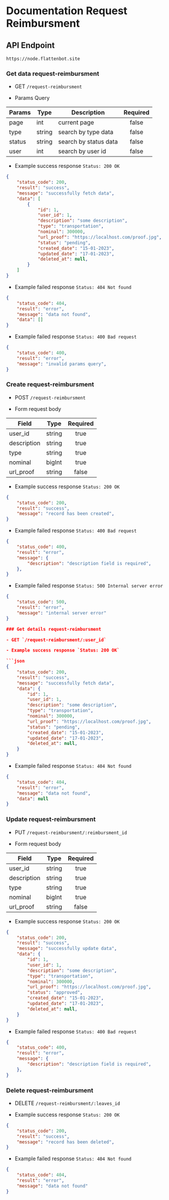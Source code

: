 # Documentation Request Reimbursment

## API Endpoint

```
https://node.flattenbot.site
```
### Get data request-reimbursment

- GET `/request-reimbursment`

- Params Query

| **Params**     | **Type**     | **Description**       | **Required** |
| -------------  | ------------ | --------------------- | :----------: |
| page           | int          | current page          | false        |
| type           | string       | search by type data   | false        |
| status         | string       | search by status data | false        |
| user           | int          | search by user id     | false        |

- Example success response `Status: 200 OK`

```json
{
    "status_code": 200,
    "result": "success",
    "message": "successfully fetch data",
    "data": [
        {
            "id": 1,
            "user_id": 1,
            "description": "some description",
            "type": "transportation",
            "nominal": 300000,
            "url_proof": "https://localhost.com/proof.jpg",
            "status": "pending",
            "created_date": "15-01-2023",
            "updated_date": "17-01-2023",
            "deleted_at": null,
        }
    ]
}
```

- Example failed response `Status: 404 Not found`

```json
{
    "status_code": 404,
    "result": "error",
    "message": "data not found",
    "data": []
}
```

- Example failed response `Status: 400 Bad request`

```json
{
    "status_code": 400,
    "result": "error",
    "message": "invalid params query",
}
```

### Create request-reimbursment

- POST `/request-reimbursment`

- Form request body

| **Field**     | **Type**    | **Required** |
| ------------- | ----------  | :----------: |
| user_id       | string      | true         |
| description   | string      | true         |
| type          | string      | true         |
| nominal       | bigInt      | true         |
| url_proof     | string      | false        |

- Example success response `Status: 200 OK`

```json
{
    "status_code": 200,
    "result": "success",
    "message": "record has been created",
}
```

- Example failed response `Status: 400 Bad request`

```json
{
    "status_code": 400,
    "result": "error",
    "message": {
        "description": "description field is required",
    },
}
```

- Example failed response `Status: 500 Internal server error`

```json
{
    "status_code": 500,
    "result": "error",
    "message": "internal server error"
}

### Get details request-reimbursment

- GET `/request-reimbursment/:user_id`

- Example success response `Status: 200 OK`

```json
{
    "status_code": 200,
    "result": "success",
    "message": "successfully fetch data",
    "data": {
        "id": 1,
        "user_id": 1,
        "description": "some description",
        "type": "transportation",
        "nominal": 300000,
        "url_proof": "https://localhost.com/proof.jpg",
        "status": "pending",
        "created_date": "15-01-2023",
        "updated_date": "17-01-2023",
        "deleted_at": null,
    }
}
```

- Example failed response `Status: 404 Not found`

```json
{
    "status_code": 404,
    "result": "error",
    "message": "data not found",
    "data": null
}
```

### Update request-reimbursment

- PUT `/request-reimbursment/:reimbursment_id`

- Form request body

| **Field**     | **Type**    | **Required** |
| ------------- | ----------  | :----------: |
| user_id       | string      | true         |
| description   | string      | true         |
| type          | string      | true         |
| nominal       | bigInt      | true         |
| url_proof     | string      | false        |

- Example success response `Status: 200 OK`

```json
{
    "status_code": 200,
    "result": "success",
    "message": "successfully update data",
    "data": {
        "id": 1,
        "user_id": 1,
        "description": "some description",
        "type": "transportation",
        "nominal": 300000,
        "url_proof": "https://localhost.com/proof.jpg",
        "status": "approved",
        "created_date": "15-01-2023",
        "updated_date": "17-01-2023",
        "deleted_at": null,
    }
}
```

- Example failed response `Status: 400 Bad request`

```json
{
    "status_code": 400,
    "result": "error",
    "message": {
        "description": "description field is required",
    },
}
```

### Delete request-reimbursment

- DELETE `/request-reimbursment/:leaves_id`

- Example success response `Status: 200 OK`

```json
{
    "status_code": 200,
    "result": "success",
    "message": "record has been deleted",
}
```

- Example failed response `Status: 404 Not found`

```json
{
    "status_code": 404,
    "result": "error",
    "message": "data not found"
}